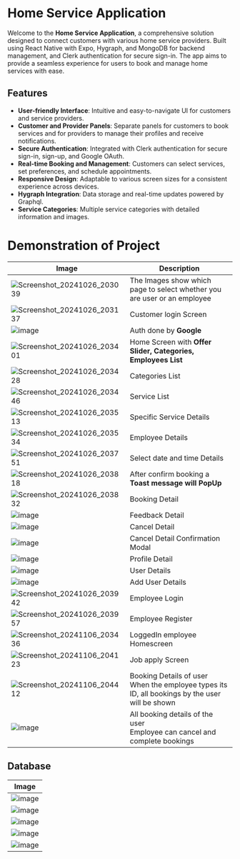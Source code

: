 # Home Service Application

Welcome to the **Home Service Application**, a comprehensive solution designed to connect customers with various home service providers. Built using React Native with Expo, Hygraph, and MongoDB for backend management, and Clerk authentication for secure sign-in. The app aims to provide a seamless experience for users to book and manage home services with ease.

## Features

- **User-friendly Interface**: Intuitive and easy-to-navigate UI for customers and service providers.
- **Customer and Provider Panels**: Separate panels for customers to book services and for providers to manage their profiles and receive notifications.
- **Secure Authentication**: Integrated with Clerk authentication for secure sign-in, sign-up, and Google OAuth.
- **Real-time Booking and Management**: Customers can select services, set preferences, and schedule appointments.
- **Responsive Design**: Adaptable to various screen sizes for a consistent experience across devices.
- **Hygraph Integration**: Data storage and real-time updates powered by Graphql.
- **Service Categories**: Multiple service categories with detailed information and images.

# Demonstration of Project

| Image | Description |
|-------|-------------|
| ![Screenshot_20241026_203039](https://github.com/user-attachments/assets/15496770-84aa-446b-9c00-8363681225ff) | The Images show which page to select whether you are user or an employee |
| ![Screenshot_20241026_203137](https://github.com/user-attachments/assets/e95ad838-bb84-45cd-9e23-a73b8987a976) | Customer login Screen |
| ![image](https://github.com/user-attachments/assets/dbfbf901-feb8-472d-aba0-40bef1bfc5ea) | Auth done by **Google** |
| ![Screenshot_20241026_203401](https://github.com/user-attachments/assets/326337f3-1c41-4925-a295-b5716f7346f6) | Home Screen with **Offer Slider, Categories, Employees List** |
| ![Screenshot_20241026_203428](https://github.com/user-attachments/assets/73bf3b80-c5c3-45cf-972b-181dab79a3b4) | Categories List |
| ![Screenshot_20241026_203446](https://github.com/user-attachments/assets/bff131da-506f-4b3d-b3b8-798427ba73e2) | Service List |
| ![Screenshot_20241026_203513](https://github.com/user-attachments/assets/2fc6b32f-9daa-4530-aad5-1ae95f2fb5e7) | Specific Service Details |
| ![Screenshot_20241026_203534](https://github.com/user-attachments/assets/02c50f0f-304b-4005-86d5-c8c13082a4bd) | Employee Details |
| ![Screenshot_20241026_203751](https://github.com/user-attachments/assets/1332ff01-22c0-40d8-ab88-42268b3fcfff) | Select date and time Details |
| ![Screenshot_20241026_203818](https://github.com/user-attachments/assets/efad58c4-131f-4a52-b7ac-ab4d64ea4ba5) | After confirm booking a **Toast message will PopUp** |
| ![Screenshot_20241026_203832](https://github.com/user-attachments/assets/dc66dc83-0359-444e-a249-94ed42fe1761) | Booking Detail |
|![image](https://github.com/user-attachments/assets/ae066c1b-f821-448d-9ccc-5d8ecb5c1578) | Feedback Detail |
|![image](https://github.com/user-attachments/assets/5ddf8be2-ea94-47b6-8f5e-4a6fdcbb6cec)| Cancel Detail |
|![image](https://github.com/user-attachments/assets/1709092a-3449-4d67-ba9b-cd4bacb410f4)| Cancel Detail Confirmation Modal |
|![image](https://github.com/user-attachments/assets/fe419b0f-d974-4046-9fb4-1fcaeb8d4ba0)| Profile Detail |
|![image](https://github.com/user-attachments/assets/b8727926-7957-4966-a907-bc3df690828a)| User Details |
|![image](https://github.com/user-attachments/assets/67e8b6a6-b8f7-42d0-a9af-671ec0d0cbde)| Add User Details |
| ![Screenshot_20241026_203942](https://github.com/user-attachments/assets/59174307-13f2-44fc-a24c-381638fd5e53) | Employee Login |
| ![Screenshot_20241026_203957](https://github.com/user-attachments/assets/49ea41a4-3583-439c-aa33-83ea2833ec12) | Employee Register |
| ![Screenshot_20241106_203436](https://github.com/user-attachments/assets/2bb0b058-3147-4670-917a-9f07eb2863b4) | LoggedIn employee Homescreen |
| ![Screenshot_20241106_204123](https://github.com/user-attachments/assets/3ca55fa0-a652-459f-9f12-251de6d50d5f) | Job apply Screen |
| ![Screenshot_20241106_204412](https://github.com/user-attachments/assets/9d21e825-e662-443b-a7b7-25153c27a7a6) | Booking Details of user<br>When the employee types its ID, all bookings by the user will be shown |
|![image](https://github.com/user-attachments/assets/c7f6a4fd-a17e-4bf3-a39f-4724f96d68ed)| All booking details of the user<br>Employee can cancel and complete bookings |

## Database

| Image |
|-------|
| ![image](https://github.com/user-attachments/assets/084abaf8-dd4a-4326-a608-53948ddc7995) |
| ![image](https://github.com/user-attachments/assets/7dc2ebb5-f4d8-4056-8922-c6862df96f03) |
| ![image](https://github.com/user-attachments/assets/d091751d-dca1-456b-bdd0-16ab05fef558) |
| ![image](https://github.com/user-attachments/assets/fb66116e-58f5-4626-b711-044b230bbffc) |
| ![image](https://github.com/user-attachments/assets/1681726b-3eac-45c5-bde3-d68dc7babf83) |
